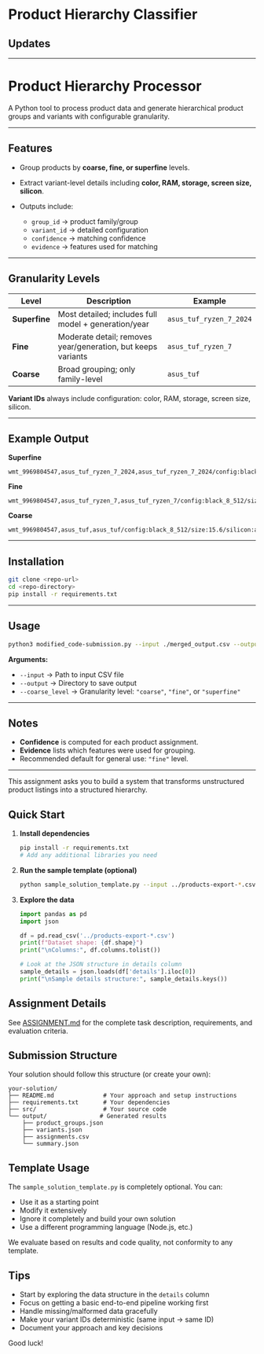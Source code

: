 # Product Hierarchy Classifier
## Updates

---

# Product Hierarchy Processor

A Python tool to process product data and generate hierarchical product groups and variants with configurable granularity.

---

## Features

* Group products by **coarse, fine, or superfine** levels.
* Extract variant-level details including **color, RAM, storage, screen size, silicon**.
* Outputs include:

  * `group_id` → product family/group
  * `variant_id` → detailed configuration
  * `confidence` → matching confidence
  * `evidence` → features used for matching

---

## Granularity Levels

| Level         | Description                                                  | Example                 |
| ------------- | ------------------------------------------------------------ | ----------------------- |
| **Superfine** | Most detailed; includes full model + generation/year         | `asus_tuf_ryzen_7_2024` |
| **Fine**      | Moderate detail; removes year/generation, but keeps variants | `asus_tuf_ryzen_7`      |
| **Coarse**    | Broad grouping; only family-level                            | `asus_tuf`              |

**Variant IDs** always include configuration: color, RAM, storage, screen size, silicon.

---

## Example Output

**Superfine**

```
wmt_9969804547,asus_tuf_ryzen_7_2024,asus_tuf_ryzen_7_2024/config:black_8_512/size:15.6/silicon:amd_ryzen7_nvidia_generic,0.9999,"brand_match,model_match,config_extracted,size_extracted,silicon_extracted"
```

**Fine**

```
wmt_9969804547,asus_tuf_ryzen_7,asus_tuf_ryzen_7/config:black_8_512/size:15.6/silicon:amd_ryzen7_nvidia_generic,0.9999,"brand_match,model_match,config_extracted,size_extracted,silicon_extracted"
```

**Coarse**

```
wmt_9969804547,asus_tuf,asus_tuf/config:black_8_512/size:15.6/silicon:amd_ryzen7_nvidia_generic,0.9999,"brand_match,model_match,config_extracted,size_extracted,silicon_extracted"
```

---

## Installation

```bash
git clone <repo-url>
cd <repo-directory>
pip install -r requirements.txt
```

---

## Usage

```bash
python3 modified_code-submission.py --input ./merged_output.csv --output final_output_fine --coarse_level "fine"
```

**Arguments:**

* `--input` → Path to input CSV file
* `--output` → Directory to save output
* `--coarse_level` → Granularity level: `"coarse"`, `"fine"`, or `"superfine"`

---

## Notes

* **Confidence** is computed for each product assignment.
* **Evidence** lists which features were used for grouping.
* Recommended default for general use: `"fine"` level.

---






This assignment asks you to build a system that transforms unstructured product listings into a structured hierarchy.

## Quick Start

1. **Install dependencies**
   ```bash
   pip install -r requirements.txt
   # Add any additional libraries you need
   ```

2. **Run the sample template (optional)**
   ```bash
   python sample_solution_template.py --input ../products-export-*.csv --output output --sample 100
   ```

3. **Explore the data**
   ```python
   import pandas as pd
   import json
   
   df = pd.read_csv('../products-export-*.csv')
   print(f"Dataset shape: {df.shape}")
   print("\nColumns:", df.columns.tolist())
   
   # Look at the JSON structure in details column
   sample_details = json.loads(df['details'].iloc[0])
   print("\nSample details structure:", sample_details.keys())
   ```

## Assignment Details

See [ASSIGNMENT.md](ASSIGNMENT.md) for the complete task description, requirements, and evaluation criteria.

## Submission Structure

Your solution should follow this structure (or create your own):

```
your-solution/
├── README.md              # Your approach and setup instructions
├── requirements.txt       # Your dependencies
├── src/                   # Your source code
└── output/               # Generated results
    ├── product_groups.json
    ├── variants.json
    ├── assignments.csv
    └── summary.json
```

## Template Usage

The `sample_solution_template.py` is completely optional. You can:
- Use it as a starting point
- Modify it extensively
- Ignore it completely and build your own solution
- Use a different programming language (Node.js, etc.)

We evaluate based on results and code quality, not conformity to any template.

## Tips

- Start by exploring the data structure in the `details` column
- Focus on getting a basic end-to-end pipeline working first
- Handle missing/malformed data gracefully
- Make your variant IDs deterministic (same input → same ID)
- Document your approach and key decisions

Good luck!
